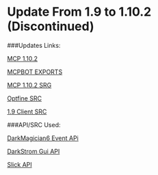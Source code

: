 # Update From 1.9 to 1.10.2 (Discontinued)

###Updates Links:

[MCP 1.10.2](http://www.modcoderpack.com/website/content/mcp-930)

[MCPBOT EXPORTS](http://export.mcpbot.bspk.rs/)

[MCP 1.10.2 SRG](https://bitbucket.org/ProfMobius/mcpbot/raw/dd9191c040215053dd807c8c3579df9e997f4d6a/mcp-1.10.2-srg.zip)

[Optfine SRC](http://optifinesource.co.uk/)

[1.9 Client SRC](https://github.com/Hexeption/How-to-code-an-advanced-hacked-client-for-1.9)


###API/SRC Used:

[DarkMagician6 Event APi](https://bitbucket.org/DarkMagician6/eventapi)

[DarkStrom Gui API](https://github.com/DarkStorm652/Minecraft-GUI-API)

[Slick API](http://slick.ninjacave.com/)
